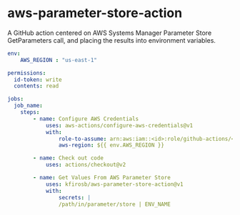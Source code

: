 # aws-parameter-store-action
A GitHub action centered on AWS Systems Manager Parameter Store GetParameters call, and placing the results into environment variables.

```yaml
env:
    AWS_REGION : "us-east-1"

permissions:
  id-token: write  
  contents: read

jobs:
  job_name:
    steps:
        - name: Configure AWS Credentials
            uses: aws-actions/configure-aws-credentials@v1
            with:
                role-to-assume: arn:aws:iam::<id>:role/github-actions/<role name>
                aws-region: ${{ env.AWS_REGION }}

        - name: Check out code
            uses: actions/checkout@v2

        - name: Get Values From AWS Parameter Store
            uses: kfirosb/aws-parameter-store-action@v1
            with:
                secrets: |
                /path/in/parameter/store | ENV_NAME
```
